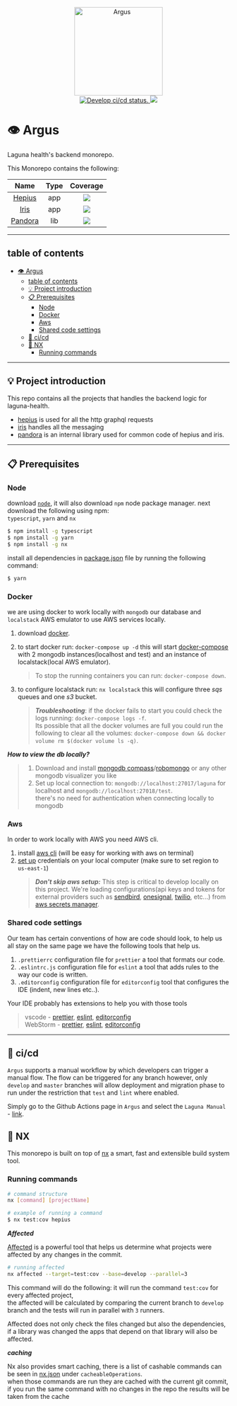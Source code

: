 <p align="center">
  <a href="https://en.wikipedia.org/wiki/Argus_Panoptes" target="blank">
    <img src="https://media.gettyimages.com/photos/mercury-argus-and-io-14921494-found-in-the-collection-of-appartamenti-picture-id1195082483?s=2048x2048" 
      height="200" 
      alt="Argus" />
  </a><br/>
    <a href="https://github.com/LagunaHealth/argus/actions">
    <img src="https://github.com/LagunaHealth/argus/workflows/Laguna%20Auto/badge.svg" alt="Develop ci/cd status." />
  </a>
  <a href="https://github.com/LagunaHealth/argus/contributors" alt="Contributors">
    <img src="https://img.shields.io/github/contributors/badges/shields" />
  </a>
</p>

# 👁 Argus

Laguna health's backend monorepo.

This Monorepo contains the following:

<div align=“center”>

|          Name           | Type |                                                                                                          Coverage                                                                                                           |
| :---------------------: | :--: | :-------------------------------------------------------------------------------------------------------------------------------------------------------------------------------------------------------------------------: |
|  [Hepius](apps/hepius)  | app  | <a href="https://laguna-health-coverage.s3.amazonaws.com/hepius/develop/lcov-report/index.html" alt="lines"><img src="https://laguna-health-coverage.s3.amazonaws.com/hepius/develop/badge-lines.svg?branch=develop" /></a> |
|    [Iris](apps/iris)    | app  |   <a href="https://laguna-health-coverage.s3.amazonaws.com/iris/develop/lcov-report/index.html" alt="lines"><img src="https://laguna-health-coverage.s3.amazonaws.com/iris/develop/badge-lines.svg?branch=develop" /></a>   |
| [Pandora](libs/pandora) | lib  | <a href="https://laguna-health-coverage.s3.amazonaws.com/pandora/master/lcov-report/index.html" alt="lines"><img src="https://laguna-health-coverage.s3.amazonaws.com/pandora/master/badge-lines.svg?branch=master" /></a>  |

</div>

---

## table of contents

- [👁 Argus](#-argus)
  - [table of contents](#table-of-contents)
  - [💡 Project introduction](#-project-introduction)
  - [📋 Prerequisites](#-prerequisites)
    - [Node](#node)
    - [Docker](#docker)
    - [Aws](#aws)
    - [Shared code settings](#shared-code-settings)
  - [🔄 ci/cd](#-cicd)
  - [🐬 NX](#-nx)
    - [Running commands](#running-commands)

---

## 💡 Project introduction

This repo contains all the projects that handles the backend logic for laguna-health.

- [hepius](./apps/hepius) is used for all the http graphql requests
- [iris](./apps/iris) handles all the messaging
- [pandora](./libs/pandora) is an internal library used for common code of hepius and iris.

---

## 📋 Prerequisites

### Node

download [`node`](https://nodejs.org/en/download/), it will also download `npm` node package manager.
next download the following using npm:<br/>
`typescript`, `yarn` and `nx`

```bash
$ npm install -g typescript
$ npm install -g yarn
$ npm install -g nx
```

install all dependencies in [package.json](./package.json) file by running the following command:

```bash
$ yarn
```

### Docker

we are using docker to work locally with `mongodb` our database and `localstack` AWS emulator to use AWS services locally.

1. download [docker](https://docs.docker.com/get-docker/).
2. to start docker run: `docker-compose up -d` this will start [docker-compose](./docker-compose.yml) with 2 mongodb instances(localhost and test) and an instance of localstack(local AWS emulator).
   > To stop the running containers you can run: `docker-compose down`.<br/>
3. to configure localstack run: `nx localstack` this will configure three _sqs_ queues and one _s3_ bucket.

   > **_Troubleshooting_**: if the docker fails to start you could check the logs running: `docker-compose logs -f`.<br/>
   > Its possible that all the docker volumes are full you could run the following to clear all the volumes: `docker-compose down && docker volume rm $(docker volume ls -q)`.

**_How to view the db locally?_**

> 1. Download and install [mongodb compass](https://www.mongodb.com/try/download/compass)/[robomongo](https://robomongo.org/download) or any other mongodb visualizer you like
> 2. Set up local connection to: `mongodb://localhost:27017/laguna` for localhost and `mongodb://localhost:27018/test`.<br/>
>    there's no need for authentication when connecting locally to mongodb

### Aws

In order to work locally with AWS you need AWS cli.

1. install [aws cli](https://docs.aws.amazon.com/cli/latest/userguide/install-cliv2-mac.html) (will be easy for working with aws on terminal)
2. [set up](https://docs.aws.amazon.com/sdk-for-java/v1/developer-guide/setup-credentials.html) credentials on your local computer (make sure to set region to `us-east-1`)
   > **_Don't skip aws setup:_** This step is critical to develop locally on this project.
   > We're loading configurations(api keys and tokens for external providers such as [sendbird](https://sendbird.com), [onesignal](https://onesignal.com), [twilio](https://www.twilio.com), etc...) from [aws secrets manager](https://aws.amazon.com/secrets-manager/).

### Shared code settings

Our team has certain conventions of how are code should look, to help us all stay on the same page we have the following tools that help us.

1. `.prettierrc` configuration file for `prettier` a tool that formats our code.
2. `.eslintrc.js` configuration file for `eslint` a tool that adds rules to the way our code is written.
3. `.editorconfig` configuration file for `editorconfig` tool that configures the IDE (indent, new lines etc..).

Your IDE probably has extensions to help you with those tools

> vscode - [prettier](https://marketplace.visualstudio.com/items?itemName=esbenp.prettier-vscode), [eslint](https://marketplace.visualstudio.com/items?itemName=dbaeumer.vscode-eslint), [editorconfig](https://marketplace.visualstudio.com/items?itemName=EditorConfig.EditorConfig)<br/>
> WebStorm - [prettier](https://plugins.jetbrains.com/plugin/10456-prettier), [eslint](https://plugins.jetbrains.com/plugin/7494-eslint), [editorconfig](https://plugins.jetbrains.com/plugin/7294-editorconfig)

---

## 🔄 ci/cd
`Argus` supports a manual workflow by which developers can trigger a manual flow.
The flow can be triggered for any branch however, only `develop` and `master` branches will allow deployment and migration phase to run under the restriction that `test` and `lint` where enabled.

Simply go to the Github Actions page in `Argus` and select the `Laguna Manual` - [link](https://github.com/LagunaHealth/argus/actions/workflows/ci.manual.yml).

## 🐬 NX

This monorepo is built on top of [nx](https://nx.dev/) a smart, fast and extensible build system tool.

### Running commands

```bash
# command structure
nx [command] [projectName]

# example of running a command
$ nx test:cov hepius
```

**_Affected_**

[Affected](https://nx.dev/using-nx/affected) is a powerful tool that helps us determine what projects were affected by any changes in the commit.

```bash
# running affected
nx affected --target=test:cov --base=develop --parallel=3
```

This command will do the following: it will run the command `test:cov` for every affected project,<br/>
the affected will be calculated by comparing the current branch to `develop` branch and the tests will run in parallel with `3` runners.

Affected does not only check the files changed but also the dependencies, if a library was changed the apps that depend on that library will also be affected.

**_caching_**

Nx also provides smart caching, there is a list of cashable commands can be seen in [nx.json](./nx.json) under `cacheableOperations`.<br/>
when those commands are run they are cached with the current git commit, if you run the same command with no changes in the repo the results will be taken from the cache
